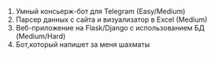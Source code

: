 1. Умный консьерж-бот для Telegram (Easy/Medium)
2. Парсер данных с сайта и визуализатор в Excel (Medium)
3. Веб-приложение на Flask/Django с использованием БД (Medium/Hard)
4. Бот,который напишет за меня шахматы
